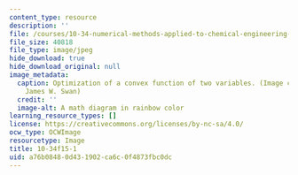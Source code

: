 ```yaml
---
content_type: resource
description: ''
file: /courses/10-34-numerical-methods-applied-to-chemical-engineering-fall-2015/a76b08480d431902ca6c0f4873fbc0dc_10-34f15-1.jpg
file_size: 40818
file_type: image/jpeg
hide_download: true
hide_download_original: null
image_metadata:
  caption: Optimization of a convex function of two variables. (Image courtesy of
    James W. Swan)
  credit: ''
  image-alt: A math diagram in rainbow color
learning_resource_types: []
license: https://creativecommons.org/licenses/by-nc-sa/4.0/
ocw_type: OCWImage
resourcetype: Image
title: 10-34f15-1
uid: a76b0848-0d43-1902-ca6c-0f4873fbc0dc
---
```

